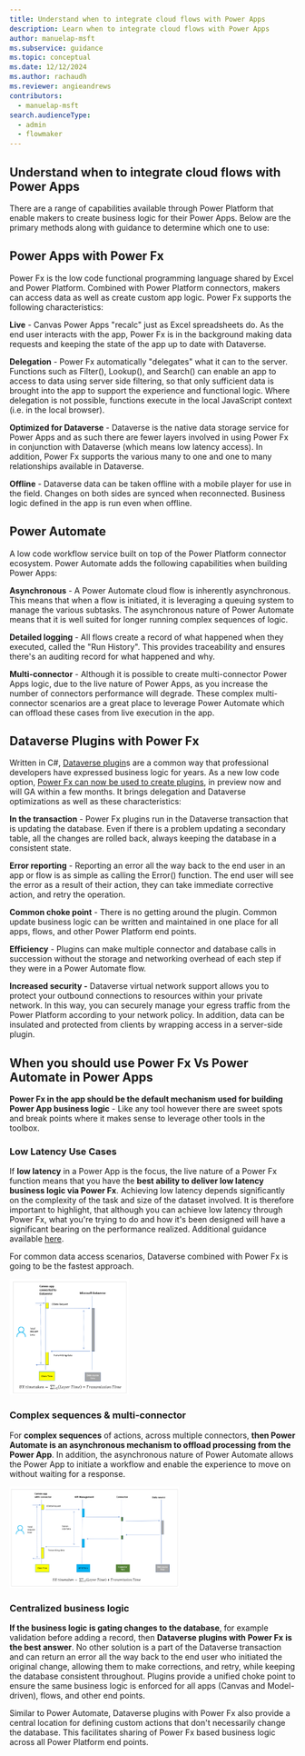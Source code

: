 ```yaml
---
title: Understand when to integrate cloud flows with Power Apps
description: Learn when to integrate cloud flows with Power Apps
author: manuelap-msft
ms.subservice: guidance
ms.topic: conceptual
ms.date: 12/12/2024
ms.author: rachaudh
ms.reviewer: angieandrews
contributors: 
  - manuelap-msft
search.audienceType: 
  - admin
  - flowmaker
---
```


## Understand when to integrate cloud flows with Power Apps

There are a range of capabilities available through Power Platform that enable makers to create business logic for their Power Apps.  Below are the primary methods along with guidance to determine which one to use: 

## Power Apps with Power Fx

Power Fx is the low code functional programming language shared by Excel and Power Platform.  Combined with Power Platform connectors, makers can access data as well as create custom app logic. Power Fx supports the following characteristics:  

**Live** - Canvas Power Apps "recalc" just as Excel spreadsheets do. As the end user interacts with the app, Power Fx is in the background making data requests and keeping the state of the app up to date with Dataverse.   

**Delegation** - Power Fx automatically "delegates" what it can to the server.  Functions such as Filter(), Lookup(), and Search() can enable an app to access to data using server side filtering, so that only sufficient data is brought into the app to support the experience and functional logic. Where delegation is not possible, functions execute in the local JavaScript context (i.e. in the local browser). 

**Optimized for Dataverse** - Dataverse is the native data storage service for Power Apps and as such there are fewer layers involved in using Power Fx in conjunction with Dataverse (which means low latency access).  In addition, Power Fx supports the various many to one and one to many relationships available in Dataverse. 

**Offline** - Dataverse data can be taken offline with a mobile player for use in the field. Changes on both sides are synced when reconnected. Business logic defined in the app is run even when offline. 

## Power Automate

A low code workflow service built on top of the Power Platform connector ecosystem. Power Automate adds the following capabilities when building Power Apps: 

**Asynchronous** - A Power Automate cloud flow is inherently asynchronous.  This means that when a flow is initiated, it is leveraging a queuing system to manage the various subtasks.  The asynchronous nature of Power Automate means that it is well suited for longer running complex sequences of logic. 

**Detailed logging** - All flows create a record of what happened when they executed, called the "Run History". This provides traceability and ensures there's an auditing record for what happened and why. 

**Multi-connector** - Although it is possible to create multi-connector Power Apps logic, due to the live nature of Power Apps, as you increase the number of connectors performance will degrade. These complex multi-connector scenarios are a great place to leverage Power Automate which can offload these cases from live execution in the app.  

## Dataverse Plugins with Power Fx

Written in C#, [Dataverse plugin](/power-apps/developer/data-platform/plug-ins)s are a common way that professional developers have expressed business logic for years. As a new low code option, [Power Fx can now be used to create plugins](/power-apps/maker/data-platform/low-code-plug-ins-powerfx), in preview now and will GA within a few months. It brings delegation and Dataverse optimizations as well as these characteristics: 

**In the transaction** - Power Fx plugins run in the Dataverse transaction that is updating the database. Even if there is a problem updating a secondary table, all the changes are rolled back, always keeping the database in a consistent state.  

**Error reporting** - Reporting an error all the way back to the end user in an app or flow is as simple as calling the Error() function. The end user will see the error as a result of their action, they can take immediate corrective action, and retry the operation. 

**Common choke point** - There is no getting around the plugin. Common update business logic can be written and maintained in one place for all apps, flows, and other Power Platform end points. 

**Efficiency** - Plugins can make multiple connector and database calls in succession without the storage and networking overhead of each step if they were in a Power Automate flow. 

**Increased security -** Dataverse virtual network support allows you to protect your outbound connections to resources within your private network. In this way, you can securely manage your egress traffic from the Power Platform according to your network policy.  In addition, data can be insulated and protected from clients by wrapping access in a server-side plugin. 

## When you should use Power Fx Vs Power Automate in Power Apps

**Power Fx in the app should be the default mechanism used for building Power App business logic** - Like any tool however there are sweet spots and break points where it makes sense to leverage other tools in the toolbox.   

### Low Latency Use Cases

If **low latency** in a Power App is the focus, the live nature of a Power Fx function means that you have the **best ability to deliver low latency business logic via Power Fx**.  Achieving low latency depends significantly on the complexity of the task and size of the dataset involved.  It is therefore important to highlight, that although you can achieve low latency through Power Fx, what you're trying to do and how it's been designed will have a significant bearing on the performance realized.  Additional guidance available [here](https://powerapps.microsoft.com/en-us/blog/performance-considerations-with-powerapps/). 

For common data access scenarios, Dataverse combined with Power Fx is going to be the fastest approach. 

![A diagram of a machine  Description automatically generated](media/image77.png)

### Complex sequences & multi-connector

For **complex sequences** of actions, across multiple connectors, **then Power Automate is an asynchronous mechanism to offload processing from the Power App**. In addition, the asynchronous nature of Power Automate allows the Power App to initiate a workflow and enable the experience to move on without waiting for a response.  

![A diagram of a process  Description automatically generated](media/image78.png)

### Centralized business logic

**If the business logic is gating changes to the database**, for example validation before adding a record, then **Dataverse plugins with Power Fx** **is the best answer**. No other solution is a part of the Dataverse transaction and can return an error all the way back to the end user who initiated the original change, allowing them to make corrections, and retry, while keeping the database consistent throughout. Plugins provide a unified choke point to ensure the same business logic is enforced for all apps (Canvas and Model-driven), flows, and other end points. 

Similar to Power Automate, Dataverse plugins with Power Fx also provide a central location for defining custom actions that don't necessarily change the database. This facilitates sharing of Power Fx based business logic across all Power Platform end points. 